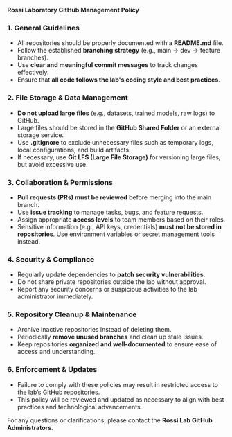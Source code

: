 **Rossi Laboratory GitHub Management Policy**

### **1. General Guidelines**
- All repositories should be properly documented with a **README.md** file.
- Follow the established **branching strategy** (e.g., main → dev → feature branches).
- Use **clear and meaningful commit messages** to track changes effectively.
- Ensure that **all code follows the lab's coding style and best practices**.

### **2. File Storage & Data Management**
- **Do not upload large files** (e.g., datasets, trained models, raw logs) to GitHub.
- Large files should be stored in the **GitHub Shared Folder** or an external storage service.
- Use **.gitignore** to exclude unnecessary files such as temporary logs, local configurations, and build artifacts.
- If necessary, use **Git LFS (Large File Storage)** for versioning large files, but avoid excessive use.

### **3. Collaboration & Permissions**
- **Pull requests (PRs) must be reviewed** before merging into the main branch.
- Use **issue tracking** to manage tasks, bugs, and feature requests.
- Assign appropriate **access levels** to team members based on their roles.
- Sensitive information (e.g., API keys, credentials) **must not be stored in repositories**. Use environment variables or secret management tools instead.

### **4. Security & Compliance**
- Regularly update dependencies to **patch security vulnerabilities**.
- Do not share private repositories outside the lab without approval.
- Report any security concerns or suspicious activities to the lab administrator immediately.

### **5. Repository Cleanup & Maintenance**
- Archive inactive repositories instead of deleting them.
- Periodically **remove unused branches** and clean up stale issues.
- Keep repositories **organized and well-documented** to ensure ease of access and understanding.

### **6. Enforcement & Updates**
- Failure to comply with these policies may result in restricted access to the lab’s GitHub repositories.
- This policy will be reviewed and updated as necessary to align with best practices and technological advancements.

For any questions or clarifications, please contact the **Rossi Lab GitHub Administrators**.
